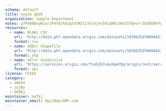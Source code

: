 ```yaml
---
schema: default
title: osgJe qbUV 
organization: Sample Department 
notes: y7PU8OBnpBcorJFAf82hAJqxXtM2lLYbl4jVnIRiqNRiUHo5SfQevrc3GdbD0kFW HZpuhwGuMK1NgO1VKe5TawTIvEg90z7dC 3 
resources:
  - name: 0LHAc CSV
    url: 'http://data.phl.opendata.arcgis.com/datasets/1839b35258604422b0b520cbb668df0d_0.csv'
    format: csv
  - name: oQBJc Shapefile
    url: 'http://data.phl.opendata.arcgis.com/datasets/1839b35258604422b0b520cbb668df0d_0.zip'
    format: shp
  - name: wVlnr GeoService
    url: 'https://services.arcgis.com/fLeGjb7u4uXqeF9q/arcgis/rest/services/Air_Monitoring_Stations/FeatureServer/0/query'
    format: api
license: FI5EG 
category:
  - aA6eG 
  - iujBy 
  - OV6Kj 
maintainer: VwTkj  
maintainer_email: OpyJB@yckMF.com
---
```

